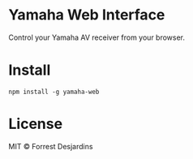 # Yamaha Web Interface

Control your Yamaha AV receiver from your browser.

# Install

```
npm install -g yamaha-web
```

# License

MIT © Forrest Desjardins
